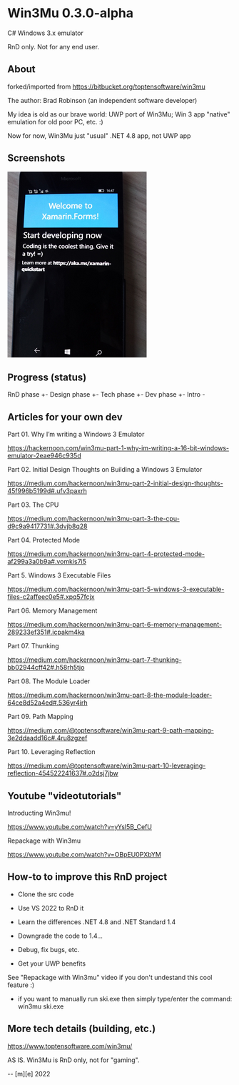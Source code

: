 # Win3Mu 0.3.0-alpha
C# Windows 3.x emulator

RnD only. Not for any end user.

## About
forked/imported from https://bitbucket.org/toptensoftware/win3mu

The author: Brad Robinson (an independent software developer)

My idea is old as our brave world: UWP port of Win3Mu; Win 3 app "native" emulation for old poor PC, etc. :) 

Now for now, Win3Mu just "usual" .NET 4.8 app, not UWP app 

## Screenshots
![Shot 1](Images/shot1.png)

## Progress (status)

RnD phase +-
Design phase +-
Tech phase +-
Dev phase +-
Intro -

## Articles for your own dev
Part 01. Why I’m writing a Windows 3 Emulator

https://hackernoon.com/win3mu-part-1-why-im-writing-a-16-bit-windows-emulator-2eae946c935d

Part 02. Initial Design Thoughts on Building a Windows 3 Emulator

https://medium.com/hackernoon/win3mu-part-2-initial-design-thoughts-45f996b5199d#.ufv3paxrh

Part 03. The CPU

https://medium.com/hackernoon/win3mu-part-3-the-cpu-d9c9a9417731#.3dvjb8q28

Part 04. Protected Mode

https://medium.com/hackernoon/win3mu-part-4-protected-mode-af299a3a0b9a#.vomkis7i5

Part 5. Windows 3 Executable Files

https://medium.com/hackernoon/win3mu-part-5-windows-3-executable-files-c2affeec0e5#.xpq57fcjx

Part 06. Memory Management

https://medium.com/hackernoon/win3mu-part-6-memory-management-289233ef351#.icpakm4ka

Part 07. Thunking

https://medium.com/hackernoon/win3mu-part-7-thunking-bb02944cff42#.h58rh5tjo

Part 08. The Module Loader

https://medium.com/hackernoon/win3mu-part-8-the-module-loader-64ce8d52a4ed#.536yr4irh

Part 09. Path Mapping

https://medium.com/@toptensoftware/win3mu-part-9-path-mapping-3e2ddaadd16c#.4ru8zgzef

Part 10. Leveraging Reflection

https://medium.com/@toptensoftware/win3mu-part-10-leveraging-reflection-454522241637#.o2dsj7jbw

## Youtube "videotutorials"

Introducting Win3mu!

https://www.youtube.com/watch?v=yYsl5B_CefU

Repackage with Win3mu

https://www.youtube.com/watch?v=OBpEU0PXbYM


## How-to to improve this RnD project

- Clone the src code

- Use VS 2022 to RnD it

- Learn the differences .NET 4.8 and .NET Standard 1.4

- Downgrade the code to 1.4...

- Debug, fix bugs, etc. 

- Get your UWP benefits

See "Repackage with Win3mu" video if you don't undestand this cool feature :)

- if you want to manually run ski.exe then simply type/enter the command:
win3mu ski.exe


## More tech details (building, etc.)

https://www.toptensoftware.com/win3mu/



AS IS. Win3Mu is RnD only, not for "gaming". 


-- [m][e] 2022


